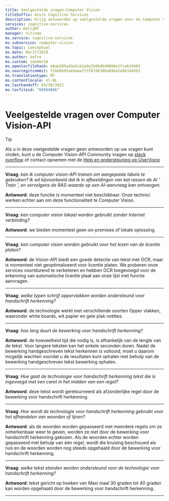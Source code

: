 ```yaml
---
title: Veelgestelde vragen-Computer Vision
titleSuffix: Azure Cognitive Services
description: Krijg antwoorden op veelgestelde vragen over de Computer Vision-API in azure Cognitive Services.
services: cognitive-services
author: KellyDF
manager: nitinme
ms.service: cognitive-services
ms.subservice: computer-vision
ms.topic: conceptual
ms.date: 04/17/2019
ms.author: kefre
ms.custom: seodec18
ms.openlocfilehash: e8ab205a43e5cb1e8e2b96dbd9600e1fceb29403
ms.sourcegitcommit: f28ebb95ae9aaaff3f87d8388a09b41e0b3445b5
ms.translationtype: MT
ms.contentlocale: nl-NL
ms.lasthandoff: 03/30/2021
ms.locfileid: "68564606"
---
```

# <a name="computer-vision-api-frequently-asked-questions"></a>Veelgestelde vragen over Computer Vision-API

> [!TIP]
> Als u in deze veelgestelde vragen geen antwoorden op uw vragen kunt vinden, kunt u de Computer Vision-API Community vragen op [stack overflow](https://stackoverflow.com/questions/tagged/project-oxford+or+microsoft-cognitive) of contact opnemen met de [Help en ondersteuning op UserVoice](https://cognitive.uservoice.com/)

---

**Vraag**: *kan ik computer vision-API trainen om aangepaste labels te gebruiken?  Ik wil bijvoorbeeld dat ik in afbeeldingen van kat rassen de AI ' Train ', en vervolgens de RAS-waarde op een AI-aanvraag kan ontvangen.*

**Antwoord**: deze functie is momenteel niet beschikbaar. Onze technici werken echter aan om deze functionaliteit te Computer Vision.

---

**Vraag**: *kan computer vision lokaal worden gebruikt zonder Internet verbinding?*

**Antwoord**: we bieden momenteel geen on-premises of lokale oplossing.

---

**Vraag**: *kan computer vision worden gebruikt voor het lezen van de licentie platen?*

**Antwoord**: de Vision-API biedt een goede detectie van tekst met OCR, maar is momenteel niet geoptimaliseerd voor licentie platen. We proberen onze services voortdurend te verbeteren en hebben OCR toegevoegd voor de erkenning van automatische licentie plaat aan onze lijst met functie aanvragen.

---

**Vraag**: *welke typen schrijf oppervlakken worden ondersteund voor handschrift herkenning?*

**Antwoord**: de technologie werkt met verschillende soorten Opper vlakken, waaronder white boards, wit papier en gele plak notities.

---

**Vraag**: *hoe lang duurt de bewerking voor handschrift herkenning?*

**Antwoord**: de hoeveelheid tijd die nodig is, is afhankelijk van de lengte van de tekst. Voor langere teksten kan het enkele seconden duren. Nadat de bewerking handgeschreven tekst herkennen is voltooid, moet u daarom mogelijk wachten voordat u de resultaten kunt ophalen met behulp van de bewerking handgeschreven tekst bewerking ophalen.

---

**Vraag**: *Hoe gaat de technologie voor handschrift herkenning tekst die is ingevoegd met een caret in het midden van een regel?*

**Antwoord**: deze tekst wordt geretourneerd als afzonderlijke regel door de bewerking voor handschrift herkenning.

---

**Vraag**: *Hoe wordt de technologie voor handschrift herkenning gebruikt voor het afhandelen van woorden of lijnen?*

**Antwoord**: als de woorden worden gepasseerd met meerdere regels om ze onherkenbaar weer te geven, worden ze niet door de bewerking voor handschrift herkenning gekozen. Als de woorden echter worden gepasseerd met behulp van één regel, wordt die kruising beschouwd als ruis en de woorden worden nog steeds opgehaald door de bewerking voor handschrift herkenning.

---

**Vraag**: *welke tekst standen worden ondersteund voor de technologie voor handschrift herkenning?*

**Antwoord**: tekst gericht op hoeken van Maxi maal 30 graden tot 40 graden kan worden opgehaald door de bewerking voor handschrift herkenning.

---
